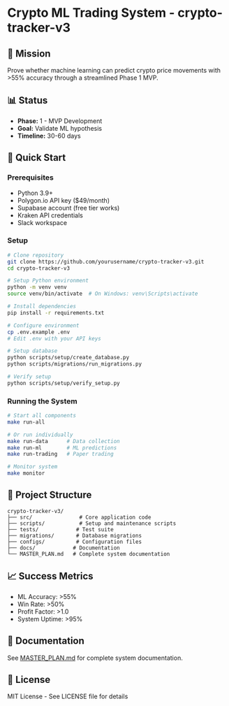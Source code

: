 # Crypto ML Trading System - crypto-tracker-v3

## 🎯 Mission
Prove whether machine learning can predict crypto price movements with >55% accuracy through a streamlined Phase 1 MVP.

## 📊 Status
- **Phase:** 1 - MVP Development
- **Goal:** Validate ML hypothesis
- **Timeline:** 30-60 days

## 🚀 Quick Start

### Prerequisites
- Python 3.9+
- Polygon.io API key ($49/month)
- Supabase account (free tier works)
- Kraken API credentials
- Slack workspace

### Setup
```bash
# Clone repository
git clone https://github.com/yourusername/crypto-tracker-v3.git
cd crypto-tracker-v3

# Setup Python environment
python -m venv venv
source venv/bin/activate  # On Windows: venv\Scripts\activate

# Install dependencies
pip install -r requirements.txt

# Configure environment
cp .env.example .env
# Edit .env with your API keys

# Setup database
python scripts/setup/create_database.py
python scripts/migrations/run_migrations.py

# Verify setup
python scripts/setup/verify_setup.py
```

### Running the System
```bash
# Start all components
make run-all

# Or run individually
make run-data      # Data collection
make run-ml        # ML predictions
make run-trading   # Paper trading

# Monitor system
make monitor
```

## 📁 Project Structure
```
crypto-tracker-v3/
├── src/               # Core application code
├── scripts/           # Setup and maintenance scripts
├── tests/            # Test suite
├── migrations/       # Database migrations
├── configs/          # Configuration files
├── docs/            # Documentation
└── MASTER_PLAN.md   # Complete system documentation
```

## 📈 Success Metrics
- ML Accuracy: >55%
- Win Rate: >50%
- Profit Factor: >1.0
- System Uptime: >95%

## 📖 Documentation
See [MASTER_PLAN.md](MASTER_PLAN.md) for complete system documentation.

## 📝 License
MIT License - See LICENSE file for details
